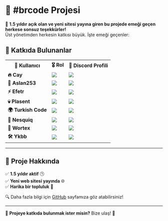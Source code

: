 # 🚀 #brcode Projesi  

🎉 **1.5 yıldır açık olan ve yeni sitesi yayına giren bu projede emeği geçen herkese sonsuz teşekkürler!**  
Üst yönetimden herkesin katkısı büyük. İşte emeği geçenler:  

## 🌟 Katkıda Bulunanlar  

<div align="center">
  <table>
    <tr>
      <th>👤 Kullanıcı</th>
      <th>🎖️ Rol</th>
      <th>🔗 Discord Profili</th>
    </tr>
    <tr>
      <td><strong>🔥 Cay</strong></td>
      <td><img src="https://img.shields.io/badge/Owner-%F0%9F%91%91-red?style=for-the-badge"></td>
      <td>
        <a href="https://discord.com/users/1177500785853079592">
          <img src="https://shields.io/badge/Visit%20Profile-%F0%9F%94%97-red?style=for-the-badge&logo=discord&logoColor=white">
        </a>
      </td>
    </tr>
    <tr>
      <td><strong>🦁 Aslan253</strong></td>
      <td><img src="https://img.shields.io/badge/Admin-%E2%9C%85-green?style=for-the-badge"></td>
      <td>
        <a href="https://discord.com/users/814921102119010405">
          <img src="https://shields.io/badge/Visit%20Profile-%F0%9F%94%97-green?style=for-the-badge&logo=discord&logoColor=white">
        </a>
      </td>
    </tr>
    <tr>
      <td><strong>⚡ Efetr</strong></td>
      <td><img src="https://img.shields.io/badge/Moderator-%E2%9C%85-blue?style=for-the-badge"></td>
      <td>
        <a href="https://discord.com/users/640056735700221953">
          <img src="https://shields.io/badge/Visit%20Profile-%F0%9F%94%97-blue?style=for-the-badge&logo=discord&logoColor=white">
        </a>
      </td>
    </tr>
    <tr>
      <td><strong>💀 Plasent</strong></td>
      <td><img src="https://img.shields.io/badge/Developer-%E2%9C%94-yellow?style=for-the-badge"></td>
      <td>
        <a href="https://discord.com/users/909759105881751552">
          <img src="https://shields.io/badge/Visit%20Profile-%F0%9F%94%97-yellow?style=for-the-badge&logo=discord&logoColor=white">
        </a>
      </td>
    </tr>
    <tr>
      <td><strong>🌍 Turkish Code</strong></td>
      <td><img src="https://img.shields.io/badge/Support-%E2%9D%97-orange?style=for-the-badge"></td>
      <td>
        <a href="https://discord.com/users/1051901060085731419">
          <img src="https://shields.io/badge/Visit%20Profile-%F0%9F%94%97-orange?style=for-the-badge&logo=discord&logoColor=white">
        </a>
      </td>
    </tr>
    <tr>
      <td><strong>🍫 Nesquiq</strong></td>
      <td><img src="https://img.shields.io/badge/Member-%F0%9F%92%99-purple?style=for-the-badge"></td>
      <td>
        <a href="https://discord.com/users/1172505045657464888">
          <img src="https://shields.io/badge/Visit%20Profile-%F0%9F%94%97-purple?style=for-the-badge&logo=discord&logoColor=white">
        </a>
      </td>
    </tr>
    <tr>
      <td><strong>🎯 Wortex</strong></td>
      <td><img src="https://img.shields.io/badge/Member-%F0%9F%92%99-purple?style=for-the-badge"></td>
      <td>
        <a href="https://discord.com/users/1130027013789470790">
          <img src="https://shields.io/badge/Visit%20Profile-%F0%9F%94%97-purple?style=for-the-badge&logo=discord&logoColor=white">
        </a>
      </td>
    </tr>
    <tr>
      <td><strong>🛠️ Ykbb</strong></td>
      <td><img src="https://img.shields.io/badge/Member-%F0%9F%92%99-purple?style=for-the-badge"></td>
      <td>
        <a href="https://discord.com/users/1017850434771238924">
          <img src="https://shields.io/badge/Visit%20Profile-%F0%9F%94%97-purple?style=for-the-badge&logo=discord&logoColor=white">
        </a>
      </td>
    </tr>
  </table>
</div>

---

## 📌 Proje Hakkında  

✅ **1.5 yıldır aktif** 🕒  
✅ **Yeni web sitesi yayında** 🌐  
✅ **Harika bir topluluk** 🤝  

🔍 Daha fazla bilgi için [GitHub](https://github.com/) sayfamıza göz atabilirsiniz!  

---
📢 **Projeye katkıda bulunmak ister misin?** Bize ulaş! 🚀  

